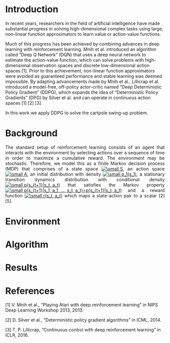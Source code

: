 # Introduction
In recent years, researchers in the field of artificial intelligence have made substantial progress in solving 
high-dimensional complex tasks using large, non-linear function approximators to learn value or action-value functions. 

Much of this progress has been achieved by combining advances in deep learning with reinforcement learning. Mnih et al. 
introduced an algorithm called “Deep Q Network” (DQN) that uses a deep neural network to estimate the action-value 
function, which can solve problems with high-dimensional observation spaces and discrete low-dimensional action spaces 
[1]. Prior to this achievement, non-linear function approximators were avoided as guaranteed performance and stable 
learning was deemed impossible. By adapting advancements made by Mnih et al., Lillicrap et al. introduced a model-free, 
off-policy actor-critic named “Deep Deterministic Policy Gradient” (DDPG), which expands the idea of 
“Deterministic Policy Gradients” (DPG) by Silver et al. and can operate in continuous action spaces [1] [2] [3].

In this work we apply DDPG to solve the cartpole swing-up problem.

# Background
<div style="text-align: justify"> The standard setup of reinforcement learning consists of an agent that interacts with 
the environment by selecting actions over a sequence of time in order to maximize a cumulative reward. The environment 
may be stochastic. Therefore, we model this as a finite Markov decision process (MDP) that comprises of a state space 
<a href="https://www.codecogs.com/eqnedit.php?latex=\bg_white&space;\fn_phv&space;\small&space;S" target="_blank"><img src="https://latex.codecogs.com/svg.latex?\bg_white&space;\fn_phv&space;\small&space;S" title="\small S" /></a>,  
an action space <a href="https://www.codecogs.com/eqnedit.php?latex=\bg_white&space;\fn_phv&space;\small&space;A" target="_blank"><img src="https://latex.codecogs.com/svg.latex?\bg_white&space;\fn_phv&space;\small&space;A" title="\small A" /></a>, 
an initial distribution with density <a href="https://www.codecogs.com/eqnedit.php?latex=\bg_white&space;\fn_phv&space;\small&space;p_1(s_1)" target="_blank"><img src="https://latex.codecogs.com/svg.latex?\bg_white&space;\fn_phv&space;\small&space;p_1(s_1)" title="\small p_1(s_1)" /></a>, 
a stationary transition dynamics distribution with conditional density <a href="https://www.codecogs.com/eqnedit.php?latex=\bg_white&space;\fn_phv&space;\small&space;p(s_{t&plus;1}|s_t,&space;a_t)" target="_blank"><img src="https://latex.codecogs.com/svg.latex?\bg_white&space;\fn_phv&space;\small&space;p(s_{t&plus;1}|s_t,&space;a_t)" title="\small p(s_{t+1}|s_t, a_t)" /></a> 
that satisfies the Markov property <a href="https://www.codecogs.com/eqnedit.php?latex=\bg_white&space;\fn_phv&space;\small&space;p(s_{t&plus;1}|s_1,&space;a_1,&space;...,&space;s_t,&space;a_t)=p(s_{t&plus;1}|s_t,&space;a_t)" target="_blank"><img src="https://latex.codecogs.com/svg.latex?\bg_white&space;\fn_phv&space;\small&space;p(s_{t&plus;1}|s_1,&space;a_1,&space;...,&space;s_t,&space;a_t)=p(s_{t&plus;1}|s_t,&space;a_t)" title="\small p(s_{t+1}|s_1, a_1, ..., s_t, a_t)=p(s_{t+1}|s_t, a_t)" /></a> 
and a reward function <a href="https://www.codecogs.com/eqnedit.php?latex=\bg_white&space;\fn_phv&space;\small&space;r(s_t,&space;a_t)" target="_blank"><img src="https://latex.codecogs.com/svg.latex?\bg_white&space;\fn_phv&space;\small&space;r(s_t,&space;a_t)" title="\small r(s_t, a_t)" /></a> 
which maps a state-action pair to a scalar [2] [5].
</div>

# Environment

# Algorithm

# Results 

# References
[1] V. Mnih et al., “Playing Atari with deep reinforcement learning” in NIPS Deep Learning Workshop 2013, 2013.

[2] D. Silver et al., “Deterministic policy gradient algorithms” in ICML, 2014.

[3] T. P. Lillicrap, “Continuous control with deep reinforcement learning” in ICLR, 2016.
